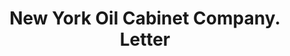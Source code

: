 ---
doi: 10.7916/D8S19DJ2
date_other: '1880'
date_other_textual: 1880-1889
form: correspondence
genre:
- Letters (correspondence)
name:
- New York Oil Cabinet Company
object_in_context_url: https://biggert.cul.columbia.edu/items/view/ave_biggert_01084
subject_hierarchical_geographic:
- New York, New York, United States
subject_name:
- New York Oil Cabinet Company
title: New York Oil Cabinet Company. Letter
sort_title: New York Oil Cabinet Company. Letter
call_number: ave_biggert_01084
coordinates:
- 40.71277777777778,-74.00583333333333
pid: ave_biggert_01084
identifiers: ave_biggert_01084
thumbnail: https://derivativo-2.library.columbia.edu/iiif/2/ldpd:344845/full/!256,256/0/native.jpg
permalink: "/items/ave_biggert_01084/"
layout: iiif-image-page
---
